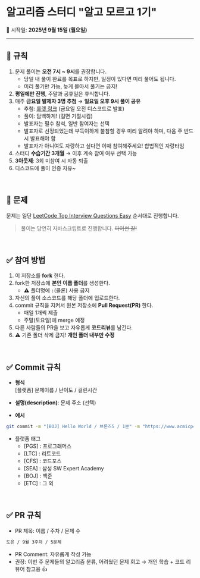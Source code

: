 # 알고리즘 스터디 "알고 모르고 1기"

📅 시작일: **2025년 9월 15일 (월요일)**

---

## 🚩 규칙

1. 문제 풀이는 **오전 7시 ~ 9시**를 권장합니다.
   - 당일 내 풀이 완료를 목표로 하지만, 일정이 있다면 미리 풀어도 됩니다.
   - 미리 풀기만 가능, 늦게 몰아서 풀기는 금지!
3. **평일에만 진행**, 주말과 공휴일은 휴식합니다.
4. 매주 **금요일 발제자 3명 추첨** → **일요일 오후 9시 풀이 공유**  
   - 추첨: [룰렛 링크](https://lazygyu.github.io/roulette/) (금요일 오전 디스코드로 발표)  
   - 풀이: 담백하게! (길면 기절시킴)
   - 발표자는 필수 참석, 일반 참여자는 선택
   - 발표자로 선정되었는데 부득이하게 불참할 경우 미리 알려야 하며, 다음 주 반드시 발표해야 함
   - 발표자가 아니여도 자랑하고 싶다면 이때 참여해주세요! 합법적인 자랑타임
6. 스터디 **수습기간 3개월** → 이후 계속 참여 여부 선택 가능
7. **3아웃제**: 3회 미참여 시 자동 퇴출
8. 디스코드에 풀이 인증 자유~ 

<br/>

## 🚀 문제
문제는 일단 [LeetCode Top Interview Questions Easy](https://leetcode.com/explore/interview/card/top-interview-questions-easy/) 순서대로 진행합니다.
> 풀이는 당연히 자바스크립트로 진행합니다. ~~파이썬 갈!~~

<br/>

## ✅ 참여 방법

1. 이 저장소를 **fork** 한다.
2. fork한 저장소에 **본인 이름 폴더**를 생성한다.  
   - ⚠️ 폴더명에 `:`(콜론) 사용 금지
3. 자신의 풀이 소스코드를 해당 폴더에 업로드한다.
4. commit 규칙을 지켜서 원본 저장소에 **Pull Request(PR)** 한다.  
   - 매일 1개씩 제출  
   - 주말(토요일)에 merge 예정
5. 다른 사람들의 PR을 보고 자유롭게 **코드리뷰**를 남긴다.
6. ⚠️ 기존 폴더 삭제 금지! **개인 폴더 내부만 수정**

<br/>

## ✅ Commit 규칙

- **형식**  
[플랫폼] 문제이름 / 난이도 / 걸린시간

- **설명(description)**: 문제 주소 (선택)
- **예시**
```bash
git commit -m "[BOJ] Hello World / 브론즈5 / 1분" -m "https://www.acmicpc.net/problem/2557"
```
- 플랫폼 태그
  - [PGS] : 프로그래머스
  - [LTC] : 리트코드
  - [CFS] : 코드포스
  - [SEA] : 삼성 SW Expert Academy
  - [BOJ] : 백준
  - [ETC] : 그 외

<br/>

## ✅ PR 규칙

- PR 제목: 이름 / 주차 / 문제 수
```bash
도은 / 9월 3주차 / 5문제
```
- PR Comment: 자유롭게 작성 가능
- 권장: 이번 주 문제들의 알고리즘 분류, 어려웠던 문제 회고 → 개인 학습 + 코드 리뷰어 참고용 👍
